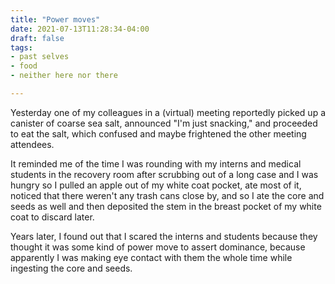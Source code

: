 ```yaml
---
title: "Power moves"
date: 2021-07-13T11:28:34-04:00
draft: false
tags: 
- past selves
- food
- neither here nor there

---
```

Yesterday one of my colleagues in a (virtual) meeting reportedly picked up a canister of coarse sea salt, announced "I'm just snacking," and proceeded to eat the salt, which confused and maybe frightened the other meeting attendees. 

It reminded me of the time I was rounding with my interns and medical students in the recovery room after scrubbing out of a long case and I was hungry so I pulled an apple out of my white coat pocket, ate most of it, noticed that there weren't any trash cans close by, and so I ate the core and seeds as well and then deposited the stem in the breast pocket of my white coat to discard later.

Years later, I found out that I scared the interns and students because they thought it was some kind of power move to assert dominance, because apparently I was making eye contact with them the whole time while ingesting the core and seeds. 